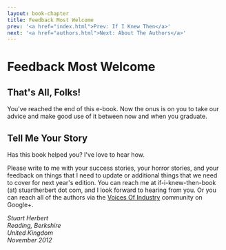 ```yaml
---
layout: book-chapter
title: Feedback Most Welcome
prev: '<a href="index.html">Prev: If I Knew Then</a>'
next: '<a href="authors.html">Next: About The Authors</a>'
---
```


# Feedback Most Welcome

## That's All, Folks!

You've reached the end of this e-book.  Now the onus is on you to take our advice and make good use of it between now and when you graduate.

## Tell Me Your Story

Has this book helped you?  I've love to hear how.

Please write to me with your success stories, your horror stories, and your feedback on things that I need to update or additional things that we need to cover for next year's edition.  You can reach me at if-i-knew-then-book (at) stuartherbert dot com, and I look forward to hearing from you.  Or you can reach all of the authors via the [Voices Of Industry](https://plus.google.com/u/0/communities/111699457416495663696) community on Google+.

_Stuart Herbert<br/>
Reading, Berkshire<br/>
United Kingdom<br/>
November 2012_
